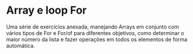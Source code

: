 # Array e loop For

Uma série de exercícios anexada, manejando Arrays em conjunto com vários tipos de For e For/of para diferentes objetivos, como determinar o maior número da lista e fazer operações em todos os elementos de forma automática.